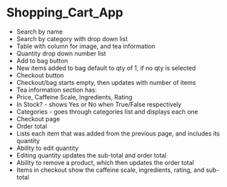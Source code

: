 # Shopping_Cart_App
- Search by name
- Search by category with drop down list
- Table with column for image, and tea information
- Quantity drop down number list
- Add to bag button
- New items added to bag default to qty of 1, if no qty is selected
- Checkout button
- Checkout/bag starts empty, then updates with number of items
- Tea information section has:
- Price, Caffeine Scale, Ingredients, Rating
- In Stock? - shows Yes or No when True/False respectively
- Categories - goes through categories list and displays each one
- Checkout page
- Order total
- Lists each item that was added from the previous page, and includes its quantity
- Ability to edit quantity
- Editing quantity updates the sub-total and order total
- Ability to remove a product, which then updates the order total
- Items in checkout show the caffeine scale, ingredients, rating, and sub-total